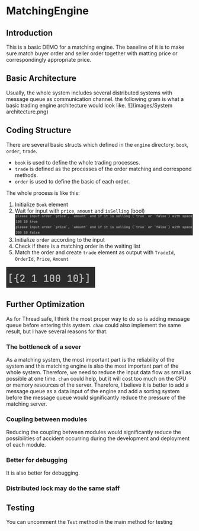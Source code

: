 # MatchingEngine

## Introduction
This is a basic DEMO for a matching engine. 
The baseline of it is to make sure 
match buyer order and seller order together with 
matting price or correspondingly appropriate price.

## Basic Architecture

Usually, the whole system includes several distributed systems
with message queue as communication channel. the following gram
is what a basic trading engine architecture would look like.
![](images/System architecture.png)

## Coding Structure

There are several basic structs which defined in the `engine` directory.
`book`, `order`, `trade`.

* `book` is used to define the whole trading processes.
* `trade` is defined as the processes of the order matching and correspond methods.
* `order` is used to define the basic of each order.

The whole process is like this:
1. Initialize `Book` element
2. Wait for input with `price`, `amount` and `isSelling` (bool)
![](images/input.png)
3. Initialize `order` according to the input
4. Check if there is a matching order in the waiting list
5. Match the order and create `trade` element as output with `TradeId`, `OrderId`, `Price`, `Amount`

![](images/output.png)

## Further Optimization 

As for Thread safe, I think the most proper way to do so is adding
message queue before entering this system. `chan` could also implement 
the same result, but I have several reasons for that.

### The bottleneck of a sever
As a matching system, the most important part is
the reliability of the system and this matching engine is also the most important part
of the whole system. Therefore, we need to reduce the input data flow as small as possible at
one time. `chan` could help, but it will cost too much on the CPU or memory resources of the server.
Therefore, I believe it is better to add a message queue as a data input of the engine and add a sorting
system before the message queue would significantly reduce the pressure of the  matching server.

### Coupling between modules
Reducing the coupling between modules would significantly reduce the possibilities of accident occurring
during the development and deployment of each module.

### Better for debugging
It is also better for debugging.

### Distributed lock may do the same staff

## Testing 
You can uncomment the `Test` method in the main method for testing 